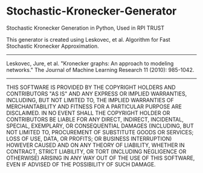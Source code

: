 Stochastic-Kronecker-Generator
==============================

Stochastic Kronecker Generation in Python, Used in RPI TRUST

This generator is created using Leskovec, et al. Algorithm for Fast Stochastic Kronecker Approximation. 

********************************************************
Leskovec, Jure, et al. "Kronecker graphs: An approach to modeling networks." The Journal of Machine Learning Research 11 (2010): 985-1042.

*******************************************************
THIS SOFTWARE IS PROVIDED BY THE COPYRIGHT HOLDERS AND CONTRIBUTORS "AS IS" AND ANY EXPRESS OR IMPLIED WARRANTIES, INCLUDING, BUT NOT LIMITED TO, THE IMPLIED WARRANTIES OF MERCHANTABILITY AND FITNESS FOR A PARTICULAR PURPOSE ARE DISCLAIMED. IN NO EVENT SHALL THE COPYRIGHT HOLDER OR CONTRIBUTORS BE LIABLE FOR ANY DIRECT, INDIRECT, INCIDENTAL, SPECIAL, EXEMPLARY, OR CONSEQUENTIAL DAMAGES (INCLUDING, BUT NOT LIMITED TO, PROCUREMENT OF SUBSTITUTE GOODS OR SERVICES; LOSS OF USE, DATA, OR PROFITS; OR BUSINESS INTERRUPTION) HOWEVER CAUSED AND ON ANY THEORY OF LIABILITY, WHETHER IN CONTRACT, STRICT LIABILITY, OR TORT (INCLUDING NEGLIGENCE OR OTHERWISE) ARISING IN ANY WAY OUT OF THE USE OF THIS SOFTWARE, EVEN IF ADVISED OF THE POSSIBILITY OF SUCH DAMAGE.

